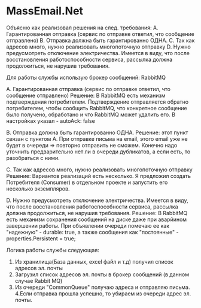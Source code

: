 # MassEmail.Net

Объясню как реализовал решения на след. требования:
A. Гарантированная отправка (сервис по отправке ответил, что сообщение отправлено)
B. Отправка должна быть гарантированно ОДНА.
C. Так как адресов много, нужно реализовать многопоточную отправку
D. Нужно предусмотреть отключение электричества. Имеется в виду, что после 
восстановления работоспособности сервиса, рассылка должна продолжиться, не 
нарушив требования.

Для работы службы использую брокер сообщений: RabbitMQ

A. Гарантированная отправка (сервис по отправке ответил, что сообщение отправлено)
Решение: В RabbitMQ есть механизм подтверждения потребителем. Подтверждение отправляется обратно потребителем, чтобы сообщить RabbitMQ, что конкретное сообщение было получено, обработано и что RabbitMQ может удалить его. В настройках указал - autoAck: false

B. Отправка должна быть гарантированно ОДНА.
Решение: этот пункт связан с пунктом А. При отправке письма на email, этого email уже не будет в очереди => повторно отправить не сможем. Конечно надо уточнить предварительно нет ли в очереди дубликатов, а если есть, то разобраться с ними.

C. Так как адресов много, нужно реализовать многопоточную отправку
Решение: Вариантов реализаций есть несколько. Я предложил создать Потребителя (Consumer)  в отдельном проекте и запустить его несколько экземпляров.

D. Нужно предусмотреть отключение электричества. Имеется в виду, что после 
восстановления работоспособности сервиса, рассылка должна продолжиться, не 
нарушив требования.
Решение: В RabbitMQ есть механизм сохранения сообщений на диске даже при аварйином завершении работы. При объявлении очереди помечаю ее как "надежную" - durable: true, а также сообщения как "постоянные" - properties.Persistent = true;

Логика работы службы следующая:
1. Из хранилища(База данных, excel файл и т.д) получил список адресов эл. почты
2. Загрузил список адресов эл. почты в брокер сообщений (в данном случае Rabbit MQ)
3. Из очереди "CommonQueue" получаю адреса и отправляю письма.
4.Если отправка прошла успешно, то убираем из очереди адрес эл. почты.